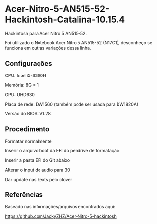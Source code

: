 # Acer-Nitro-5-AN515-52-Hackintosh-Catalina-10.15.4

Hackintosh para Acer Nitro 5 AN515-52.

Foi utilizado o Notebook Acer Nitro 5 AN515-52 (N17C1), desconheço se funciona em outras variações dessa linha.

## Configurações
CPU: Intel i5-8300H

Memória: 8G * 1

GPU: UHD630

Placa de rede: DW1560 (também pode ser usada para DW1820A)

Versão do BIOS: V1.28

## Procedimento
Formatar normalmente

Inserir o arquivo boot da EFI do pendrive de formatação

Inserir a pasta EFI do Git abaixo

Alterar o input de audio para 30

Dar update nas kexts pelo clover

## Referências
Baseado nas informações/arquivos encontrados aqui:

https://github.com/JackyZHZ/Acer-Nitro-5-hackintosh
